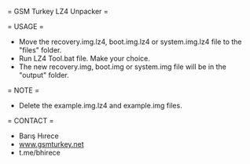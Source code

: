 = GSM Turkey LZ4 Unpacker =

= USAGE =
 - Move the recovery.img.lz4, boot.img.lz4 or system.img.lz4 file to the "files" folder.
 - Run LZ4 Tool.bat file. Make your choice.
 - The new recovery.img, boot.img or system.img file will be in the "output" folder.
 
= NOTE =
 - Delete the example.img.lz4 and example.img files.
 
= CONTACT =
 - Barış Hırece
 - www.gsmturkey.net
 - t.me/bhirece
